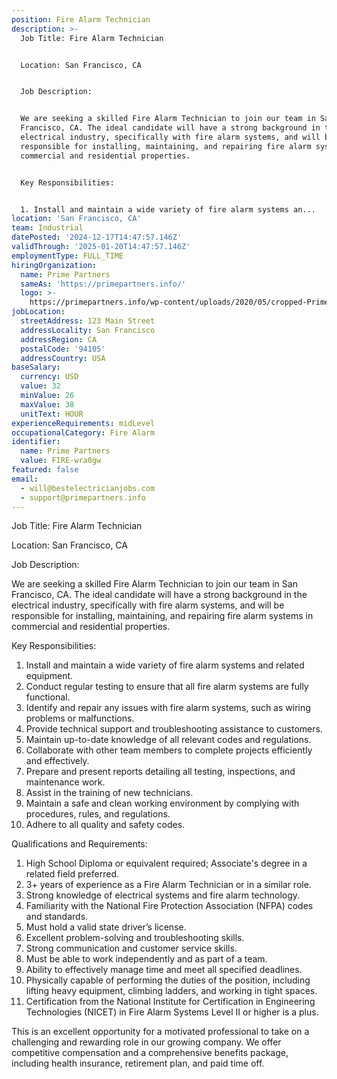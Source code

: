 ```yaml
---
position: Fire Alarm Technician
description: >-
  Job Title: Fire Alarm Technician 


  Location: San Francisco, CA 


  Job Description:


  We are seeking a skilled Fire Alarm Technician to join our team in San
  Francisco, CA. The ideal candidate will have a strong background in the
  electrical industry, specifically with fire alarm systems, and will be
  responsible for installing, maintaining, and repairing fire alarm systems in
  commercial and residential properties.


  Key Responsibilities:


  1. Install and maintain a wide variety of fire alarm systems an...
location: 'San Francisco, CA'
team: Industrial
datePosted: '2024-12-17T14:47:57.146Z'
validThrough: '2025-01-20T14:47:57.146Z'
employmentType: FULL_TIME
hiringOrganization:
  name: Prime Partners
  sameAs: 'https://primepartners.info/'
  logo: >-
    https://primepartners.info/wp-content/uploads/2020/05/cropped-Prime-Partners-Logo-NO-BG-1-1.png
jobLocation:
  streetAddress: 123 Main Street
  addressLocality: San Francisco
  addressRegion: CA
  postalCode: '94105'
  addressCountry: USA
baseSalary:
  currency: USD
  value: 32
  minValue: 26
  maxValue: 38
  unitText: HOUR
experienceRequirements: midLevel
occupationalCategory: Fire Alarm
identifier:
  name: Prime Partners
  value: FIRE-wra0gw
featured: false
email:
  - will@bestelectricianjobs.com
  - support@primepartners.info
---
```




Job Title: Fire Alarm Technician 

Location: San Francisco, CA 

Job Description:

We are seeking a skilled Fire Alarm Technician to join our team in San Francisco, CA. The ideal candidate will have a strong background in the electrical industry, specifically with fire alarm systems, and will be responsible for installing, maintaining, and repairing fire alarm systems in commercial and residential properties.

Key Responsibilities:

1. Install and maintain a wide variety of fire alarm systems and related equipment.
2. Conduct regular testing to ensure that all fire alarm systems are fully functional.
3. Identify and repair any issues with fire alarm systems, such as wiring problems or malfunctions.
4. Provide technical support and troubleshooting assistance to customers.
5. Maintain up-to-date knowledge of all relevant codes and regulations.
6. Collaborate with other team members to complete projects efficiently and effectively.
7. Prepare and present reports detailing all testing, inspections, and maintenance work.
8. Assist in the training of new technicians.
9. Maintain a safe and clean working environment by complying with procedures, rules, and regulations.
10. Adhere to all quality and safety codes.

Qualifications and Requirements:

1. High School Diploma or equivalent required; Associate's degree in a related field preferred.
2. 3+ years of experience as a Fire Alarm Technician or in a similar role.
3. Strong knowledge of electrical systems and fire alarm technology.
4. Familiarity with the National Fire Protection Association (NFPA) codes and standards.
5. Must hold a valid state driver’s license.
6. Excellent problem-solving and troubleshooting skills.
7. Strong communication and customer service skills.
8. Must be able to work independently and as part of a team.
9. Ability to effectively manage time and meet all specified deadlines.
10. Physically capable of performing the duties of the position, including lifting heavy equipment, climbing ladders, and working in tight spaces.
11. Certification from the National Institute for Certification in Engineering Technologies (NICET) in Fire Alarm Systems Level II or higher is a plus.

This is an excellent opportunity for a motivated professional to take on a challenging and rewarding role in our growing company. We offer competitive compensation and a comprehensive benefits package, including health insurance, retirement plan, and paid time off.
